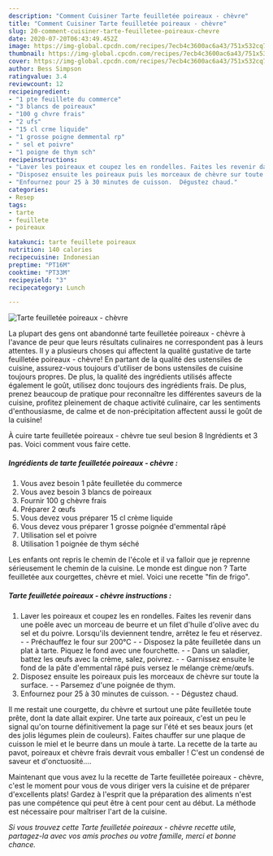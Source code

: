 ```yaml
---
description: "Comment Cuisiner Tarte feuilletée poireaux - chèvre"
title: "Comment Cuisiner Tarte feuilletée poireaux - chèvre"
slug: 20-comment-cuisiner-tarte-feuilletee-poireaux-chevre
date: 2020-07-20T06:43:49.452Z
image: https://img-global.cpcdn.com/recipes/7ecb4c3600ac6a43/751x532cq70/tarte-feuilletee-poireaux-chevre-photo-principale-de-la-recette.jpg
thumbnail: https://img-global.cpcdn.com/recipes/7ecb4c3600ac6a43/751x532cq70/tarte-feuilletee-poireaux-chevre-photo-principale-de-la-recette.jpg
cover: https://img-global.cpcdn.com/recipes/7ecb4c3600ac6a43/751x532cq70/tarte-feuilletee-poireaux-chevre-photo-principale-de-la-recette.jpg
author: Bess Simpson
ratingvalue: 3.4
reviewcount: 12
recipeingredient:
- "1 pte feuillete du commerce"
- "3 blancs de poireaux"
- "100 g chvre frais"
- "2 ufs"
- "15 cl crme liquide"
- "1 grosse poigne demmental rp"
- " sel et poivre"
- "1 poigne de thym sch"
recipeinstructions:
- "Laver les poireaux et coupez les en rondelles. Faites les revenir dans une poêle avec un morceau de beurre et un filet d&#39;huile d&#39;olive avec du sel et du poivre. Lorsqu&#39;ils deviennent tendre, arrêtez le feu et réservez.  Préchauffez le four sur 200°C  Disposez la pâte feuilletée dans un plat à tarte. Piquez le fond avec une fourchette.  Dans un saladier, battez les œufs avec la crème, salez, poivrez.  Garnissez ensuite le fond de la pâte d&#39;emmental râpé puis versez le mélange crème/œufs."
- "Disposez ensuite les poireaux puis les morceaux de chèvre sur toute la surface.  Parsemez d&#39;une poignée de thym."
- "Enfournez pour 25 à 30 minutes de cuisson.  Dégustez chaud."
categories:
- Resep
tags:
- tarte
- feuillete
- poireaux

katakunci: tarte feuillete poireaux 
nutrition: 140 calories
recipecuisine: Indonesian
preptime: "PT16M"
cooktime: "PT33M"
recipeyield: "3"
recipecategory: Lunch

---
```



![Tarte feuilletée poireaux - chèvre](https://img-global.cpcdn.com/recipes/7ecb4c3600ac6a43/751x532cq70/tarte-feuilletee-poireaux-chevre-photo-principale-de-la-recette.jpg)

La plupart des gens ont abandonné tarte feuilletée poireaux - chèvre à l'avance de peur que leurs résultats culinaires ne correspondent pas à leurs attentes. Il y a plusieurs choses qui affectent la qualité gustative de tarte feuilletée poireaux - chèvre! En partant de la qualité des ustensiles de cuisine, assurez-vous toujours d'utiliser de bons ustensiles de cuisine toujours propres. De plus, la qualité des ingrédients utilisés affecte également le goût, utilisez donc toujours des ingrédients frais. De plus, prenez beaucoup de pratique pour reconnaître les différentes saveurs de la cuisine, profitez pleinement de chaque activité culinaire, car les sentiments d'enthousiasme, de calme et de non-précipitation affectent aussi le goût de la cuisine!

<!--inarticleads1-->

À cuire tarte feuilletée poireaux - chèvre tue seul besion 8 Ingrédients et 3 pas. Voici comment vous faire cette.

##### Ingrédients de tarte feuilletée poireaux - chèvre :

1. Vous avez besoin 1 pâte feuilletée du commerce
1. Vous avez besoin 3 blancs de poireaux
1. Fournir 100 g chèvre frais
1. Préparer 2 œufs
1. Vous devez vous préparer 15 cl crème liquide
1. Vous devez vous préparer 1 grosse poignée d&#39;emmental râpé
1. Utilisation  sel et poivre
1. Utilisation 1 poignée de thym séché


Les enfants ont repris le chemin de l&#39;école et il va falloir que je reprenne sérieusement le chemin de la cuisine. Le monde est dingue non ? Tarte feuilletée aux courgettes, chèvre et miel. Voici une recette &#34;fin de frigo&#34;. 

<!--inarticleads2-->

##### Tarte feuilletée poireaux - chèvre instructions :

1. Laver les poireaux et coupez les en rondelles. Faites les revenir dans une poêle avec un morceau de beurre et un filet d&#39;huile d&#39;olive avec du sel et du poivre. Lorsqu&#39;ils deviennent tendre, arrêtez le feu et réservez. -  - Préchauffez le four sur 200°C -  - Disposez la pâte feuilletée dans un plat à tarte. Piquez le fond avec une fourchette. -  - Dans un saladier, battez les œufs avec la crème, salez, poivrez. -  - Garnissez ensuite le fond de la pâte d&#39;emmental râpé puis versez le mélange crème/œufs.
1. Disposez ensuite les poireaux puis les morceaux de chèvre sur toute la surface. -  - Parsemez d&#39;une poignée de thym.
1. Enfournez pour 25 à 30 minutes de cuisson. -  - Dégustez chaud.


Il me restait une courgette, du chèvre et surtout une pâte feuilletée toute prête, dont la date allait expirer. Une tarte aux poireaux, c&#39;est un peu le signal qu&#39;on tourne définitivement la page sur l&#39;été et ses beaux jours (et des jolis légumes plein de couleurs). Faites chauffer sur une plaque de cuisson le miel et le beurre dans un moule à tarte. La recette de la tarte au pavot, poireaux et chèvre frais devrait vous emballer ! C&#39;est un condensé de saveur et d&#39;onctuosité…. 

<!--inarticleads1-->

<p>
Maintenant que vous avez lu la recette de Tarte feuilletée poireaux - chèvre, c'est le moment pour vous de vous diriger vers la cuisine et de préparer d'excellents plats! Gardez à l'esprit que la préparation des aliments n'est pas une compétence qui peut être à cent pour cent au début. La méthode est nécessaire pour maîtriser l'art de la cuisine.
</p>

<p>
<i>Si vous trouvez cette Tarte feuilletée poireaux - chèvre recette utile, partagez-la avec vos amis proches ou votre famille, merci et bonne chance.</i>
</p>
